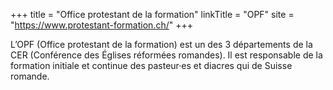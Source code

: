 +++
title = "Office protestant de la formation"
linkTitle = "OPF"
site = "https://www.protestant-formation.ch/"
+++

L’OPF (Office protestant de la formation) est un des 3 départements de la CER (Conférence des Églises réformées romandes). Il est responsable de la formation initiale et continue des pasteur·es et diacres qui de Suisse romande.
